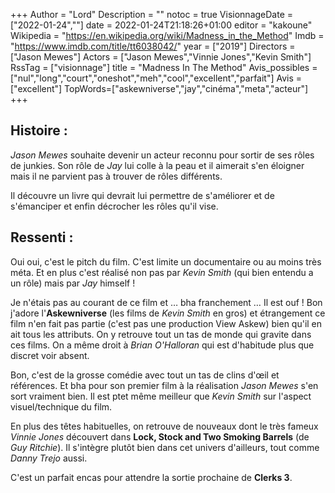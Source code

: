 +++
Author = "Lord"
Description = ""
notoc = true
VisionnageDate = ["2022-01-24",""]
date = 2022-01-24T21:18:26+01:00
editor = "kakoune"
Wikipedia = "https://en.wikipedia.org/wiki/Madness_in_the_Method"
Imdb = "https://www.imdb.com/title/tt6038042/"
year = ["2019"]
Directors = ["Jason Mewes"]
Actors = ["Jason Mewes","Vinnie Jones","Kevin Smith"]
RssTag = ["visionnage"]
title = "Madness In The Method"
Avis_possibles = ["nul","long","court","oneshot","meh","cool","excellent","parfait"]
Avis = ["excellent"] 
TopWords=["askewniverse","jay","cinéma","meta","acteur"]
+++
## Histoire :
*Jason Mewes* souhaite devenir un acteur reconnu pour sortir de ses rôles de junkies.
Son rôle de *Jay* lui colle à la peau et il aimerait s'en éloigner mais il ne parvient pas à trouver de rôles différents.

Il découvre un livre qui devrait lui permettre de s'améliorer et de s'émanciper et enfin décrocher les rôles qu'il vise.

## Ressenti :
Oui oui, c'est le pitch du film.
C'est limite un documentaire ou au moins très méta.
Et en plus c'est réalisé non pas par *Kevin Smith* (qui bien entendu a un rôle) mais par *Jay* himself !

Je n'étais pas au courant de ce film et … bha franchement … Il est ouf !
Bon j'adore l'**Askewniverse** (les films de *Kevin Smith* en gros) et étrangement ce film n'en fait pas partie (c'est pas une production View Askew) bien qu'il en ait tous les attributs.
On y retrouve tout un tas de monde qui gravite dans ces films.
On a même droit à *Brian O'Halloran* qui est d'habitude plus que discret voir absent.

Bon, c'est de la grosse comédie avec tout un tas de clins d'œil et références.
Et bha pour son premier film à la réalisation *Jason Mewes* s'en sort vraiment bien.
Il est ptet même meilleur que *Kevin Smith* sur l'aspect visuel/technique du film.

En plus des têtes habituelles, on retrouve de nouveaux dont le très fameux *Vinnie Jones* découvert dans **Lock, Stock and Two Smoking Barrels** (de *Guy Ritchie*).
Il s'intègre plutôt bien dans cet univers d'ailleurs, tout comme *Danny Trejo* aussi.

C'est un parfait encas pour attendre la sortie prochaine de **Clerks 3**.

